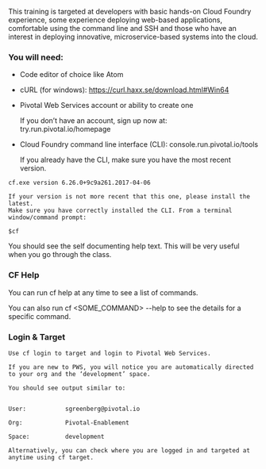 This training is targeted at developers with basic hands-on Cloud Foundry experience, some experience deploying web-based applications, comfortable using the command line and SSH and those who have an interest in deploying innovative, microservice-based systems into the cloud.

### You will need:

- 	Code editor of choice like Atom

- 	cURL (for windows): https://curl.haxx.se/download.html#Win64

- 	Pivotal Web Services account or ability to create one

    If you don’t have an account, sign up now at: try.run.pivotal.io/homepage

- 	Cloud Foundry command line interface (CLI): console.run.pivotal.io/tools

    If you already have the CLI, make sure you have the most recent version.

```$cf --version
cf.exe version 6.26.0+9c9a261.2017-04-06
```

    If your version is not more recent that this one, please install the latest.
    Make sure you have correctly installed the CLI. From a terminal window/command prompt:

` $cf `

   You should see the self documenting help text. This will be very useful when you go through the class.

###  CF Help

   You can run cf help at any time to see a list of commands. 

   You can also run cf <SOME_COMMAND> --help to see the details for a specific command.

### Login & Target

    Use cf login to target and login to Pivotal Web Services.

    If you are new to PWS, you will notice you are automatically directed to your org and the ‘development’ space.

    You should see output similar to:

``` API endpoint:   https://api.run.pivotal.io (API version: 2.56.0)

User:           sgreenberg@pivotal.io

Org:            Pivotal-Enablement

Space:          development
```

    Alternatively, you can check where you are logged in and targeted at anytime using cf target.

